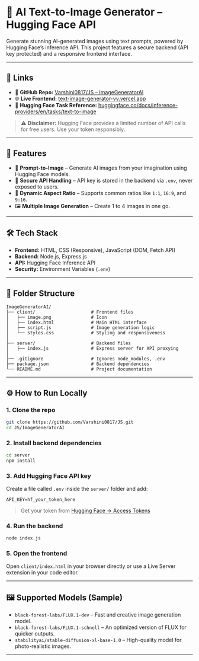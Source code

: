 
# 🧠 AI Text-to-Image Generator – Hugging Face API

Generate stunning AI-generated images using text prompts, powered by Hugging Face’s inference API. This project features a secure backend (API key protected) and a responsive frontend interface.

---

## 🔗 Links

- 🔗 **GitHub Repo:** [Varshini0817/JS – ImageGeneratorAI](https://github.com/Varshini0817/JS/tree/main/ImageGeneratorAI)
- 🌐 **Live Frontend:** [text-image-generator-vv.vercel.app](https://text-image-generator-vv.vercel.app/)
- 📘 **Hugging Face Task Reference:** [huggingface.co/docs/inference-providers/en/tasks/text-to-image](https://huggingface.co/docs/inference-providers/en/tasks/text-to-image)

> ⚠️ **Disclaimer:** Hugging Face provides a limited number of API calls for free users. Use your token responsibly.

---

## 🔧 Features

- 🎨 **Prompt-to-Image** – Generate AI images from your imagination using Hugging Face models.
- 🔐 **Secure API Handling** – API key is stored in the backend via `.env`, never exposed to users.
- 📏 **Dynamic Aspect Ratio** – Supports common ratios like `1:1`, `16:9`, and `9:16`.
- 🖼️ **Multiple Image Generation** – Create 1 to 4 images in one go.

---

## 🛠️ Tech Stack

- **Frontend:** HTML, CSS (Responsive), JavaScript (DOM, Fetch API)
- **Backend:** Node.js, Express.js
- **API:** Hugging Face Inference API
- **Security:** Environment Variables (`.env`)

---

## 📁 Folder Structure

```
ImageGeneratorAI/
├── client/                     # Frontend files
│   ├── image.png               # Icon
│   ├── index.html              # Main HTML interface
│   ├── script.js               # Image generation logic
│   └── styles.css              # Styling and responsiveness
│
├── server/                     # Backend files
│   ├── index.js                # Express server for API proxying
│
├── .gitignore                  # Ignores node_modules, .env
├── package.json                # Backend dependencies
└── README.md                   # Project documentation
```

---

## ⚙️ How to Run Locally

### 1. Clone the repo
```bash
git clone https://github.com/Varshini0817/JS.git
cd JS/ImageGeneratorAI
```

### 2. Install backend dependencies
```bash
cd server
npm install
```

### 3. Add Hugging Face API key
Create a file called `.env` inside the `server/` folder and add:
```env
API_KEY=hf_your_token_here
```

> Get your token from [Hugging Face → Access Tokens](https://huggingface.co/settings/tokens)

### 4. Run the backend
```bash
node index.js
```

### 5. Open the frontend
Open `client/index.html` in your browser directly or use a Live Server extension in your code editor.

---

## 🖼️ Supported Models (Sample)

- `black-forest-labs/FLUX.1-dev` – Fast and creative image generation model.
- `black-forest-labs/FLUX.1-schnell` – An optimized version of FLUX for quicker outputs.
- `stabilityai/stable-diffusion-xl-base-1.0` – High-quality model for photo-realistic images.

---
